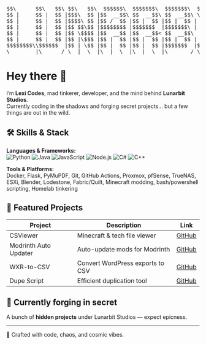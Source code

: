 <!-- Lunarbit ASCII Banner -->
<pre>
$$\      $$\   $$\ $$\   $$\  $$$$$$\  $$$$$$$\  $$$$$$$\  $$$$$$\ $$$$$$$$\        $$$$$$\ $$$$$$$$\ $$\   $$\ $$$$$$$\  $$$$$$\  $$$$$$\   $$$$$$\  
$$ |     $$ |  $$ |$$$\  $$ |$$  __$$\ $$  __$$\ $$  __$$\ \_$$  _|\__$$  __|      $$  __$$\\__$$  __|$$ |  $$ |$$  __$$\ \_$$  _|$$  __$$\ $$  __$$\ 
$$ |     $$ |  $$ |$$$$\ $$ |$$ /  $$ |$$ |  $$ |$$ |  $$ |  $$ |     $$ |         $$ /  \__|  $$ |   $$ |  $$ |$$ |  $$ |  $$ |  $$ /  $$ |$$ /  \__|
$$ |     $$ |  $$ |$$ $$\$$ |$$$$$$$$ |$$$$$$$  |$$$$$$$\ |  $$ |     $$ |         \$$$$$$\    $$ |   $$ |  $$ |$$ |  $$ |  $$ |  $$ |  $$ |\$$$$$$\  
$$ |     $$ |  $$ |$$ \$$$$ |$$  __$$ |$$  __$$< $$  __$$\   $$ |     $$ |          \____$$\   $$ |   $$ |  $$ |$$ |  $$ |  $$ |  $$ |  $$ | \____$$\ 
$$ |     $$ |  $$ |$$ |\$$$ |$$ |  $$ |$$ |  $$ |$$ |  $$ |  $$ |     $$ |         $$\   $$ |  $$ |   $$ |  $$ |$$ |  $$ |  $$ |  $$ |  $$ |$$\   $$ |
$$$$$$$$\\$$$$$$  |$$ | \$$ |$$ |  $$ |$$ |  $$ |$$$$$$$  |$$$$$$\    $$ |         \$$$$$$  |  $$ |   \$$$$$$  |$$$$$$$  |$$$$$$\  $$$$$$  |\$$$$$$  |
\________|\______/ \__|  \__|\__|  \__|\__|  \__|\_______/ \______|   \__|          \______/   \__|    \______/ \_______/ \______| \______/  \______/   
</pre>

# Hey there 👋

I’m **Lexi Codes**, mad tinkerer, developer, and the mind behind **Lunarbit Studios**.  
Currently coding in the shadows and forging secret projects… but a few things are out in the wild.  

## 🛠 Skills & Stack

**Languages & Frameworks:**  
![Python](https://img.shields.io/badge/-Python-3776AB?style=for-the-badge&logo=python&logoColor=white) 
![Java](https://img.shields.io/badge/-Java-007396?style=for-the-badge&logo=java&logoColor=white) 
![JavaScript](https://img.shields.io/badge/-JS-F7DF1E?style=for-the-badge&logo=javascript&logoColor=black) 
![Node.js](https://img.shields.io/badge/-Node.js-339933?style=for-the-badge&logo=node.js&logoColor=white) 
![C#](https://img.shields.io/badge/-C%23-239120?style=for-the-badge&logo=c-sharp&logoColor=white) 
![C++](https://img.shields.io/badge/-C%2B%2B-00599C?style=for-the-badge&logo=c%2B%2B&logoColor=white)

**Tools & Platforms:**  
Docker, Flask, PyMuPDF, Git, GitHub Actions, Proxmox, pfSense, TrueNAS, ESXi, Blender, Lodestone, Fabric/Quilt, Minecraft modding, bash/powershell scripting, Homelab tinkering  

## 🚀 Featured Projects

| Project | Description | Link |
|---------|------------|------|
| CSViewer | Minecraft & tech file viewer | [GitHub](https://github.com/LunarBit-dev/CSViewer) |
| Modrinth Auto Updater | Auto-update mods for Modrinth | [GitHub](https://github.com/LunarBit-dev/Modrinth-Auto-Updater) |
| WXR-to-CSV | Convert WordPress exports to CSV | [GitHub](https://github.com/LunarBit-dev/WXR-to-CSV) |
| Dupe Script | Efficient duplication tool | [GitHub](https://github.com/LexiCodesOfficial/Dupe-Script) |

## 🔮 Currently forging in secret
A bunch of **hidden projects** under Lunarbit Studios — expect epicness.

---

🌌 Crafted with code, chaos, and cosmic vibes.
